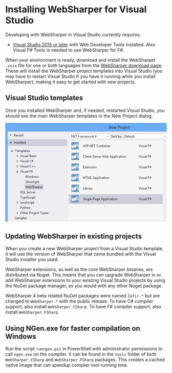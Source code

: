 # Installing WebSharper for Visual Studio

Developing with WebSharper in Visual Studio currently requires:

* [Visual Studio 2015 or later][vs] with Web Developer Tools installed.
Also Visual F# Tools is needed to use WebSharper for F#.

When your environment is ready, download and install the
WebSharper `.vsix` file for one or both languages from the [WebSharper download page][downloads].
These will install the WebSharper project templates into Visual Studio
(you may have to restart Visual Studio if you have it running while
you install WebSharper), making it easy to get started with new projects.

## Visual Studio templates

Once you installed WebSharper and, if needed, restarted Visual Studio, you should see the main WebSharper templates in the New Project dialog.

![Visual Studio templates](images/VisualStudioTemplates.png)


## Updating WebSharper in existing projects

When you create a new WebSharper project from a Visual Studio template,
it will use the version of WebSharper that came bundled with the 
Visual Studio installer you used.

WebSharper extensions, as well as the core WebSharper binaries, are
distributed via Nuget. This means that you can upgrade WebSharper in
or add WebSharper extensions to your existing Visual Studio projects
by using the NuGet package manager, as you would with any other Nuget
package.

WebSharper 4 beta related NuGet packages were named `Zafir.*` but are changed to `WebSharper.*` with the public
release.
To have C# compiler support, also install `WebSharper.CSharp`.
To have F# compiler support, also install `WebSharper.FSharp`.

[downloads]: http://websharper.com/downloads
[vs]: http://www.microsoft.com/visualstudio/eng/downloads

## Using NGen.exe for faster compilation on Windows

Run the script `runngen.ps1` in PowerShell with administrator permissions to call `ngen.exe` on the compiler.
It can be found in the `tools` folder of both `WebSharper.CSharp` and `WebSharper.FSharp` packages.
This creates a cached native image that can speedup compiler tool running time.